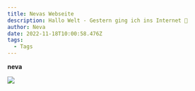 ```yaml
---
title: Nevas Webseite
description: Hallo Welt - Gestern ging ich ins Internet 🐰
author: Neva
date: 2022-11-18T10:00:58.476Z
tags:
  - Tags
---
```

**neva**

![](/static/img/photo-on-19.11.22-at-11.05-3.jpg)